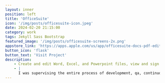 ```yaml
---
layout: inner
position: left
title: 'OfficeSuite'
icon: '/img/posts/officesuite-icon.jpeg'
date: 2024-02-20 21:15:00
category: work
tags: Jekyll Sass Bootstrap
featured_image: '/img/posts/officesuite-screens-2x.png'
appstore_link: 'https://apps.apple.com/us/app/officesuite-docs-pdf-editor/id924005506'
button_icon: 'flask'
button_text: 'Visit Project'
description:
    - Create and edit Word, Excel, and Powerpoint files, view and sign PDFs. Compatible with Microsoft Office.
    - | 
      I was supervising the entire process of development, qa, continuous integration, App Store deployment. 
---
```

